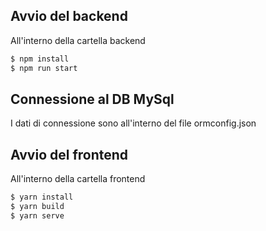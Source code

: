 ## Avvio del backend
All'interno della cartella backend 
```bash
$ npm install
$ npm run start
```
## Connessione al DB MySql
I dati di connessione sono all'interno del file ormconfig.json

## Avvio del frontend
All'interno della cartella frontend
```bash
$ yarn install
$ yarn build
$ yarn serve
```
